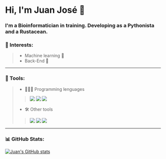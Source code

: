 # Hi, I'm Juan José 👋

### I'm a Bioinformatician in training. Developing as a Pythonista and a Rustacean.

### 🧐 Interests:
> + Machine learning 🤖
> + Back-End 💾
----
### 🧰 Tools:
> + 🧑🏻‍💻 Programming lenguages
>> ![](https://img.shields.io/badge/Code-Python-yellow?style=plastic&logo=Python&logoColor=yellow&labelColor=black)
![](https://img.shields.io/badge/Code-Rust-orange?style=plastic&logo=Rust&logoColor=orange&labelColor=black)
![](https://img.shields.io/badge/Code-R-blue?style=plastic&logo=R&logoColor=blue&labelColor=black)
> + 🛠️ Other tools
>> ![](https://img.shields.io/badge/Tool-Bash-white?style=plastic&logo=Linux&labelColor=black)
 ![](https://img.shields.io/badge/Tool-Docker-blue?style=plastic&logo=Docker&labelColor=black)
 ![](https://img.shields.io/badge/Code-HTML-red?style=plastic&logo=HTML5&labelColor=black)
----
### 📊 GitHub Stats:

[![Juan's GitHub stats](https://github-readme-stats.vercel.app/api/top-langs/?username=juanjo255&layout=compact)](https://github.com/juanjo255/github-readme-stats)



